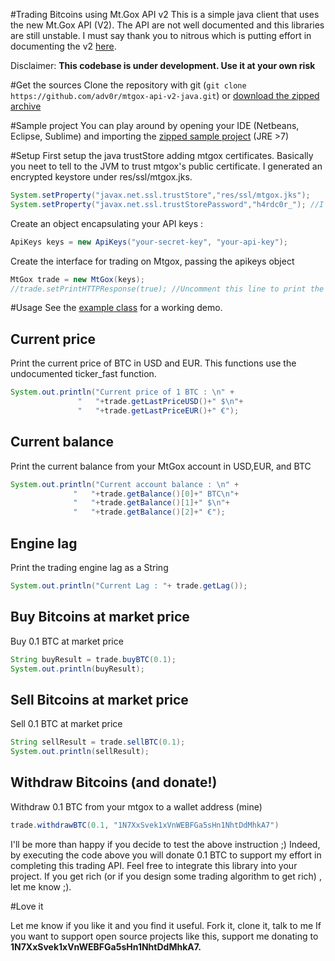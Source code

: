 #Trading  Bitcoins using Mt.Gox API v2
This is a simple java client that uses the new Mt.Gox API (V2).  The API are not well documented and this libraries are still unstable. I must say thank you to nitrous which is putting effort in documenting the v2 [here](https://bitbucket.org/nitrous/mtgox-api/overview).

Disclaimer:  **This codebase is under development. Use it at your own risk** 

#Get the sources
Clone the repository with git (`git clone https://github.com/adv0r/mtgox-api-v2-java.git`) or [download the zipped archive](https://github.com/adv0r/mtgox-api-v2-java/archive/master.zip)

#Sample project
You can play around by opening your IDE (Netbeans, Eclipse, Sublime) and importing the [zipped sample project](https://github.com/adv0r/mtgox-api-v2-java/raw/master/dist/mtgox-apiv2-sampleproject.zip) (JRE >7)

#Setup
First setup the java trustStore adding mtgox certificates. Basically you neet to tell to the JVM to trust mtgox's public certificate. I generated an encrypted keystore under res/ssl/mtgox.jks. 

```java
System.setProperty("javax.net.ssl.trustStore","res/ssl/mtgox.jks");
System.setProperty("javax.net.ssl.trustStorePassword","h4rdc0r_"); //I encripted the jks file using this pwd
```

Create an object encapsulating your API keys :
```java
ApiKeys keys = new ApiKeys("your-secret-key", "your-api-key"); 
```

  Create the interface for trading on Mtgox, passing the apikeys object
  ```java
MtGox trade = new MtGox(keys);
//trade.setPrintHTTPResponse(true); //Uncomment this line to print the HTTP responses.
  ```

#Usage
 See the  [example class](https://github.com/adv0r/mtgox-api-v2-java/blob/master/src/com/mtgox/examples/UsageExample.java) for a working demo. 

## Current price
 Print the current price of BTC in USD and EUR. This functions use the undocumented ticker_fast function.
 ```java  
 System.out.println("Current price of 1 BTC : \n" +
                "   "+trade.getLastPriceUSD()+" $\n"+
                "   "+trade.getLastPriceEUR()+" €");
 ```


## Current balance
 Print the current balance from your MtGox account in USD,EUR, and BTC
  ```java    
System.out.println("Current account balance : \n" +
                "   "+trade.getBalance()[0]+" BTC\n"+
                "   "+trade.getBalance()[1]+" $\n"+
                "   "+trade.getBalance()[2]+" €");
  ```

## Engine lag
 Print the trading engine lag as a String 
  ```java  
System.out.println("Current Lag : "+ trade.getLag());
  ```

## Buy Bitcoins at market price
Buy 0.1 BTC at market price
```java  
String buyResult = trade.buyBTC(0.1);
System.out.println(buyResult);
```  

## Sell Bitcoins at market price
  Sell 0.1 BTC at market price
 ```java  
String sellResult = trade.sellBTC(0.1);
System.out.println(sellResult);
 ```  

## Withdraw Bitcoins (and donate!)
Withdraw 0.1 BTC from your mtgox to a wallet address (mine)
```java  
trade.withdrawBTC(0.1, "1N7XxSvek1xVnWEBFGa5sHn1NhtDdMhkA7")
```  
I'll be more than happy if you decide to test the above instruction ;) Indeed, by executing the code above you will donate 0.1 BTC to support my effort in completing this trading API. Feel free to integrate this library into your project. If you get rich (or if you design some trading algorithm to get rich) , let me know ;).

#Love it

Let me know if you like it and you find it useful. Fork it, clone it, talk to me 
If you want to support open source projects like this, support me donating to  **1N7XxSvek1xVnWEBFGa5sHn1NhtDdMhkA7.**